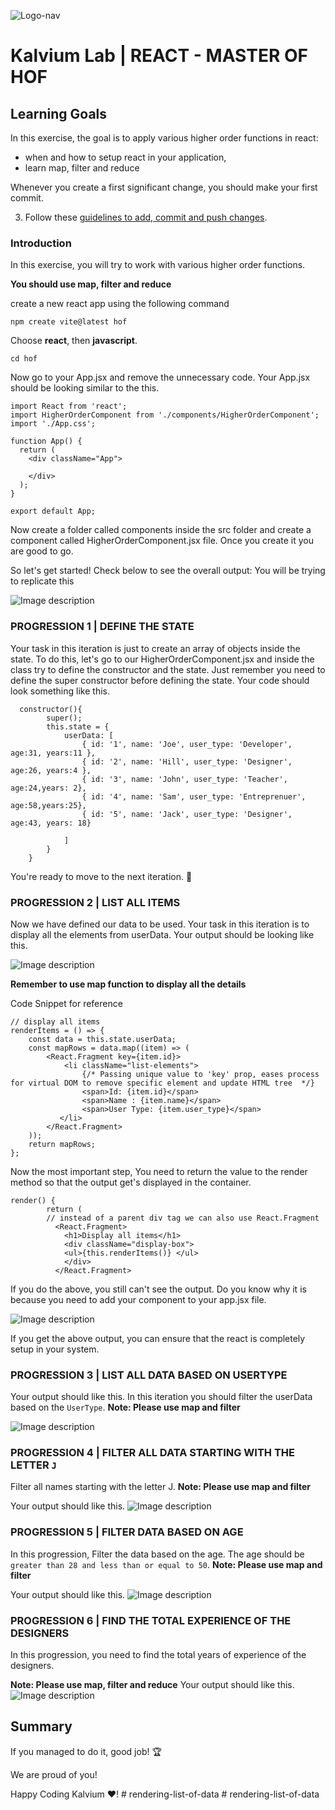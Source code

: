 ![Logo-nav](https://s3.ap-south-1.amazonaws.com/kalvi-education.github.io/front-end-web-development/Kalvium-Logo.png)

# Kalvium Lab | REACT - MASTER OF HOF

## Learning Goals

In this exercise, the goal is to apply various higher order functions in react:

- when and how to setup react in your application,
- learn map, filter and reduce

Whenever you create a first significant change, you should make your first commit.

3. Follow these [guidelines to add, commit and push changes](https://github.com/Kalvium-Program/general-guidelines-labs-project-builders).

### Introduction

In this exercise, you will try to work with various higher order functions.

**You should use map, filter and reduce**

create a new react app using the following command

```
npm create vite@latest hof
```
Choose **react**, then **javascript**.

```
cd hof
```

Now go to your App.jsx and remove the unnecessary code. Your App.jsx should be looking similar to the this.

```
import React from 'react';
import HigherOrderComponent from './components/HigherOrderComponent';
import './App.css';

function App() {
  return (
    <div className="App">

    </div>
  );
}

export default App;
```

Now create a folder called components inside the src folder and create a component called HigherOrderComponent.jsx file. Once you create it you are good to go.

So let's get started!
Check below to see the overall output: You will be trying to replicate this

![Image description](https://s3.ap-south-1.amazonaws.com/kalvi-education.github.io/front-end-web-development/rendering-lab-all.png)

### PROGRESSION 1 | DEFINE THE STATE

Your task in this iteration is just to create an array of objects inside the state. To do this, let's go to our HigherOrderComponent.jsx and inside the class try to define the constructor and the state.
Just remember you need to define the super constructor before defining the state. Your code should look something like this.

```
  constructor(){
        super();
        this.state = {
            userData: [
                { id: '1', name: 'Joe', user_type: 'Developer', age:31, years:11 },
                { id: '2', name: 'Hill', user_type: 'Designer', age:26, years:4 },
                { id: '3', name: 'John', user_type: 'Teacher', age:24,years: 2},
                { id: '4', name: 'Sam', user_type: 'Entreprenuer', age:58,years:25},
                { id: '5', name: 'Jack', user_type: 'Designer', age:43, years: 18}

            ]
        }
    }

```

You're ready to move to the next iteration. :raised_hands:

### PROGRESSION 2 | LIST ALL ITEMS

Now we have defined our data to be used. Your task in this iteration is to display all the elements from userData.
Your output should be looking like this.

![Image description](https://s3.ap-south-1.amazonaws.com/kalvi-education.github.io/front-end-web-development/rendering-lab-displayAll.png)

**Remember to use map function to display all the details**

Code Snippet for reference

```
// display all items
renderItems = () => {
    const data = this.state.userData;
    const mapRows = data.map((item) => (
        <React.Fragment key={item.id}>
            <li className="list-elements">
                {/* Passing unique value to 'key' prop, eases process for virtual DOM to remove specific element and update HTML tree  */}
                <span>Id: {item.id}</span>
                <span>Name : {item.name}</span>
                <span>User Type: {item.user_type}</span>
           </li>
        </React.Fragment>
    ));
    return mapRows;
};

```

Now the most important step, You need to return the value to the render method so that the output get's displayed in the container.

```
render() {
        return (
        // instead of a parent div tag we can also use React.Fragment
          <React.Fragment>
            <h1>Display all items</h1>
            <div className="display-box">
            <ul>{this.renderItems()} </ul>
            </div>
          </React.Fragment>
```

If you do the above, you still can't see the output. Do you know why it is because you need to add your component to your app.jsx file.

![Image description](https://s3.ap-south-1.amazonaws.com/kalvi-education.github.io/front-end-web-development/rendering-lab-structure.png)

If you get the above output, you can ensure that the react is completely setup in your system.

### PROGRESSION 3 | LIST ALL DATA BASED ON USERTYPE

Your output should like this. In this iteration you should filter the userData based on the `UserType`.
**Note: Please use map and filter**

![Image description](https://s3.ap-south-1.amazonaws.com/kalvi-education.github.io/front-end-web-development/rendering-lab-usertype.png)

### PROGRESSION 4 | FILTER ALL DATA STARTING WITH THE LETTER `J`

Filter all names starting with the letter J.
**Note: Please use map and filter**

Your output should like this.
![Image description](https://s3.ap-south-1.amazonaws.com/kalvi-education.github.io/front-end-web-development/rendering-lab-letter-J.png)

### PROGRESSION 5 | FILTER DATA BASED ON AGE

In this progression, Filter the data based on the age. The age should be `greater than 28 and less than or equal to 50`.
**Note: Please use map and filter**

Your output should like this.
![Image description](https://s3.ap-south-1.amazonaws.com/kalvi-education.github.io/front-end-web-development/rendering-lab-agefilter.png)

### PROGRESSION 6 | FIND THE TOTAL EXPERIENCE OF THE DESIGNERS

In this progression, you need to find the total years of experience of the designers.

**Note: Please use map, filter and reduce**
Your output should like this.
![Image description](https://s3.ap-south-1.amazonaws.com/kalvi-education.github.io/front-end-web-development/rendering-lab-total-years.png)

## Summary

If you managed to do it, good job! :trophy:

We are proud of you!

Happy Coding Kalvium ❤️!
#   r e n d e r i n g - l i s t - o f - d a t a  
 #   r e n d e r i n g - l i s t - o f - d a t a  
 